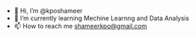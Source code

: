 - 👋 Hi, I’m @kposhameer
- 🌱 I’m currently learning Mechine Learnng and Data Analysis
- 📫 How to reach me shameerkpo@gmail.com

<!---
kposhameer/kposhameer is a ✨ special ✨ repository because its `README.md` (this file) appears on your GitHub profile.
You can click the Preview link to take a look at your changes.
--->
